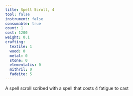 ```yaml
---
title: Spell Scroll, 4
tool: false
instrument: false
consumable: true
count: 1
cost: 1200
weight: 0.1
crafting:
  textile: 1
  wood: 0
  metal: 0
  stone: 0
  elementalis: 0
  mithril: 0
  fadeite: 5
---
```

A spell scroll scribed with a spell that costs 4 fatigue to cast
